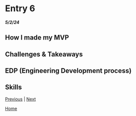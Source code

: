# Entry 6
##### 5/2/24

## How I made my MVP



## Challenges & Takeaways

## EDP (Engineering Development process)

## Skills

[Previous](entry05.md) | [Next](entry07.md)

[Home](../README.md)
